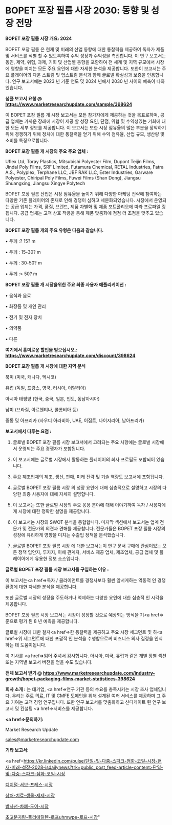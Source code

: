 # BOPET 포장 필름 시장 2030: 동향 및 성장 전망

<strong>BOPET 포장 필름 시장 개요: 2024</strong>

BOPET 포장 필름 은 현재 및 미래의 산업 동향에 대한 통찰력을 제공하여 독자가 제품 및 서비스를 식별 할 수 있도록하여 수익 성장과 수익성을 촉진합니다. 이 연구 보고서는 동인, 제약, 위협, 과제, 기회 및 산업별 동향을 포함하여 전 세계 및 지역 규모에서 시장에 영향을 미치는 모든 주요 요인에 대한 자세한 분석을 제공합니다. 또한이 보고서는 주요 플레이어의 다운 스트림 및 업스트림 분석과 함께 글로벌 확실성과 보증을 인용합니다. 연구 보고서에는 2023 년 기준 연도 및 2024 년에서 2030 년 사이의 예측이 나와 있습니다.



<strong>샘플 보고서 요청 @ <a href=https://www.marketresearchupdate.com/sample/398624>https://www.marketresearchupdate.com/sample/398624</a></strong>

이 BOPET 포장 필름 개 시장 보고서는 모든 참가자에게 제공하는 것을 목표로하며, 공급 업체는 가까운 장래에 시장이 제공 할 성장 요인, 단점, 위협 및 수익성있는 기회에 대한 모든 세부 정보를 제공합니다. 이 보고서는 또한 시장 점유율의 많은 부분을 장악하기 위해 경쟁하기 위해 정치에 대한 통찰력을 얻기 위해 수익 점유율, 산업 규모, 생산량 및 소비를 특징으로합니다.



<strong>BOPET 포장 필름 개 시장의 주요 주요 업체 :</strong>

Uflex Ltd, Toray Plastics, Mitsubishi Polyester Film, Dupont Teijin Films, Jindal Poly Films, SRF Limited, Futamura Chemical, RETAL Industries, Fatra A.S., Polyplex, Terphane LLC, JBF RAK LLC, Ester Industries, Garware Polyester, Chiripal Poly Films, Fuwei Films (Shan Dong), Jiangsu Shuangxing, Jiangsu Xingye Polytech

BOPET 포장 필름 산업은 시장 점유율을 높이기 위해 다양한 마케팅 전략에 참여하는 다양한 기존 플레이어의 존재로 인해 경쟁이 심하고 세분화되었습니다. 시장에서 운영되는 공급 업체는 가격, 품질, 브랜드, 제품 차별화 및 제품 포트폴리오에 따라 프로파일 링됩니다. 공급 업체는 고객 상호 작용을 통해 제품 맞춤화에 점점 더 초점을 맞추고 있습니다.



<strong>BOPET 포장 필름 개의 주요 유형은 다음과 같습니다.</strong>

• 두께 :? 15? m

• 두께 : 15-30? m

• 두께 : 30-50? m

• 두께 :> 50? m



<strong>BOPET 포장 필름 개 시장을위한 주요 최종 사용자 애플리케이션 :</strong>

• 음식과 음료

• 화장품 및 개인 관리

• 전기 및 전자 장치

• 의약품

• 다른



<strong>여기에서 흥미로운 할인을 받으십시오.: <a href=https://www.marketresearchupdate.com/discount/398624>https://www.marketresearchupdate.com/discount/398624</a></strong>



<strong>BOPET 포장 필름 개 시장에 대한 지역 분석</strong>

북미 (미국, 캐나다, 멕시코)

유럽 (독일, 프랑스, 영국, 러시아, 이탈리아)

아시아 태평양 (한국, 중국, 일본, 인도, 동남아시아)

남미 (브라질, 아르헨티나, 콜롬비아 등)

중동 및 아프리카 (사우디 아라비아, UAE, 이집트, 나이지리아, 남아프리카)



<strong>보고서에서 다루는 요점 :</strong>

1. 글로벌 BOPET 포장 필름 시장 보고서에서 고려되는 주요 사항에는 글로벌 시장에서 운영되는 주요 경쟁자가 포함됩니다.

2. 이 보고서에는 글로벌 시장에서 활동하는 플레이어의 회사 프로필도 포함되어 있습니다.

3. 주요 제조업체의 제조, 생산, 판매, 미래 전략 및 기술 역량도 보고서에 포함됩니다.

4. 글로벌 BOPET 포장 필름 시장 의 성장 요인에 대해 심층적으로 설명하고 시장의 다양한 최종 사용자에 대해 자세히 설명합니다.

5. 이 보고서는 또한 글로벌 시장의 주요 응용 분야에 대해 이야기하여 독자 / 사용자에게 시장에 대한 정확한 설명을 제공합니다.

6. 이 보고서는 시장의 SWOT 분석을 통합합니다. 마지막 섹션에서 보고서는 업계 전문가 및 전문가의 의견과 견해를 제공합니다. 전문가들은 BOPET 포장 필름 시장의 성장에 유리하게 영향을 미치는 수출입 정책을 분석했습니다.

7. 글로벌 BOPET 포장 필름 시장 에 대한 보고서는이 연구 문서 구매에 관심이있는 모든 정책 입안자, 투자자, 이해 관계자, 서비스 제공 업체, 제조업체, 공급 업체 및 플레이어에게 유용한 정보 소스입니다.



<strong>글로벌 BOPET 포장 필름 시장 보고서를 구입하는 이유 :</strong>

이 보고서는<a href=>독자 / 클</a>라이언트를 경쟁사보다 훨씬 앞서게하는 역동적 인 경쟁 환경에 대한 자세한 분석을 제공합니다.

또한 글로벌 시장의 성장을 주도하거나 억제하는 다양한 요인에 대한 심층적 인 시각을 제공합니다.

BOPET 포장 필름 시장 보고서는 시장이 성장할 것으로 예상되는 방식을 기<a href=>준으로</a> 평가 된 8 년 예측을 제공합니다.

글로벌 시장에 대한 철저<a href=>한 통찰력</a>을 제공하고 주요 시장 세그먼트 및 하<a href=>위 세그</a>먼트에 대한 포괄적 인 분석을 수행함으로써 비즈니스 의사 결정을 인식하는 데 도움이됩니다.

이 기사를 <a href=>읽어 주</a>셔서 감사합니다. 아시아, 미국, 유럽과 같은 개별 장별 섹션 또는 지역별 보고서 버전을 얻을 수도 있습니다.



<strong>전체 보고서 받기 @ <a href=https://www.marketresearchupdate.com/industry-growth/bopet-packaging-films-market-statistices-398624>https://www.marketresearchupdate.com/industry-growth/bopet-packaging-films-market-statistices-398624</a></strong>



<strong>회사 소개 :</strong>
는 대기업, <a href=>연구 기</a>관 등의 수요를 충족시키는 시장 조사 업체입니다. 우리는 주로 의료, IT 및 CMFE 도메인을 위해 설계된 여러 서비스를 제공하며 그 주요 기여는 고객 경험 연구입니다. 또한 연구 보고서를 맞춤화하고 신디케이트 된 연구 보고서 및 컨설팅 <a href=>서비</a>스를 제공합니다.



<strong><a href=>문의하기:</a></strong>

Market Research Update

sales@marketresearchupdate.com



<strong>기타 보고서:</strong>

<a href=https://kr.linkedin.com/pulse/단일-및-다중-스파크-점화-코일-시장-현재-미래-성장-2028-isdailynews?trk=public_post_feed-article-content>단일-및-다중-스파크-점화-코일-시장</a>

<a href=https://www.linkedin.com/pulse/디지털-서보-프레스-시장-동향-및-성장-전망-market-matrix-musings-analysis/>디지털-서보-프레스-시장</a>

<a href=https://www.linkedin.com/pulse/상처-치료-생물-제제-시장-경쟁-분석-및-성장-잠재력-2029-qnszf/>상처-치료-생물-제제-시장</a>

<a href=https://www.linkedin.com/pulse/방사선-차폐-도어-시장-진입-전략-및-위험-평가2029년-trend-tracking-tips-360-analysis-dzbrf/>방사선-차폐-도어-시장</a>

<a href=https://www.linkedin.com/pulse/초고분자량-폴리에틸렌-로프uhmwpe-로프-시장-경쟁-분석-및-성장-liwbf/>초고분자량-폴리에틸렌-로프uhmwpe-로프-시장</a>"
